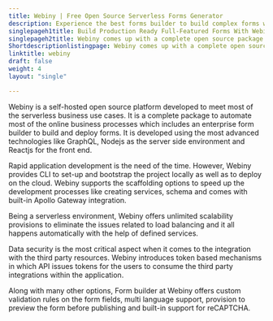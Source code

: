 ```yaml
---
title: Webiny | Free Open Source Serverless Forms Generator
description: Experience the best forms builder to build complex forms with full control over form’s look, change tracking, form submissions control and deployment.
singlepageh1title: Build Production Ready Full-Featured Forms With Webiny
singlepageh2title: Webiny comes up with a complete open source package containing an elegant drag and drop UI to build forms, version tracking, forms theming and data management.
Shortdescriptionlistingpage: Webiny comes up with a complete open source package containing an elegant drag and drop UI to build forms, version tracking, forms theming and data management.
linktitle: webiny
draft: false
weight: 4
layout: "single"

---
```


Webiny is a self-hosted open source platform developed to meet most of the serverless business use cases. It is a complete package to automate most of the online business processes which includes an enterprise form builder to build and deploy forms. It is developed using the most advanced technologies like GraphQL, Nodejs as the server side environment and Reactjs for the front end.

Rapid application development is the need of the time. However, Webiny provides CLI to set-up and bootstrap the project locally as well as to deploy on the cloud. Webiny supports the scaffolding options to speed up the development processes like creating services, schema and comes with built-in Apollo Gateway integration.

Being a serverless environment, Webiny offers unlimited scalability provisions to eliminate the issues related to load balancing and it all happens automatically with the help of defined services.

Data security is the most critical aspect when it comes to the integration with the third party resources. Webiny introduces token based mechanisms in which API issues tokens for the users to consume the third party integrations within the application.

Along with many other options, Form builder at Webiny offers custom validation rules on the form fields, multi language support, provision to preview the form before publishing and built-in support for reCAPTCHA.